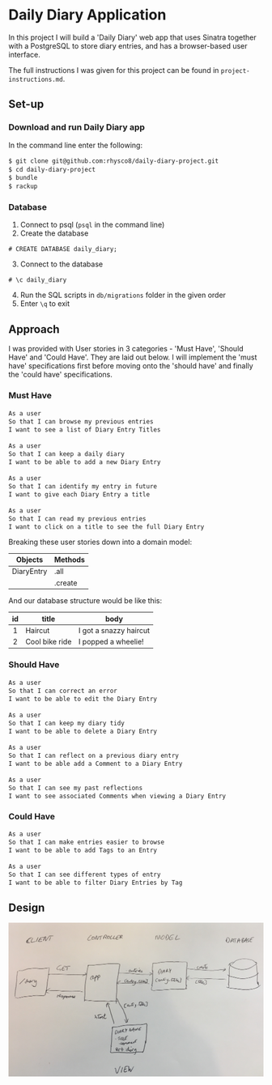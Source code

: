 # Daily Diary Application

In this project I will build a 'Daily Diary' web app that uses Sinatra together with a PostgreSQL to store diary entries, and has a browser-based user interface.

The full instructions I was given for this project can be found in `project-instructions.md`.

## Set-up

### Download and run Daily Diary app

In the command line enter the following:

```sh
$ git clone git@github.com:rhysco8/daily-diary-project.git
$ cd daily-diary-project
$ bundle
$ rackup
```

### Database

1. Connect to psql (`psql` in the command line)
2. Create the database
```
# CREATE DATABASE daily_diary;
```
3. Connect to the database
```
# \c daily_diary
```
4. Run the SQL scripts in `db/migrations` folder in the given order
5. Enter `\q` to exit

## Approach

I was provided with User stories in 3 categories - 'Must Have', 'Should Have' and 'Could Have'. They are laid out below.
I will implement the 'must have' specifications first before moving onto the 'should have' and finally the 'could have' specifications.

### Must Have

```
As a user
So that I can browse my previous entries
I want to see a list of Diary Entry Titles

As a user
So that I can keep a daily diary
I want to be able to add a new Diary Entry

As a user
So that I can identify my entry in future
I want to give each Diary Entry a title

As a user
So that I can read my previous entries
I want to click on a title to see the full Diary Entry
```

Breaking these user stories down into a domain model:

| Objects | Methods |
| ------- | ------- |
| DiaryEntry | .all |
| | .create |

And our database structure would be like this:

| id  | title | body |
|:---:| ----- | ---- |
|  1  | Haircut | I got a snazzy haircut |
|  2  | Cool bike ride | I popped a wheelie! |

### Should Have

```
As a user
So that I can correct an error
I want to be able to edit the Diary Entry

As a user
So that I can keep my diary tidy
I want to be able to delete a Diary Entry

As a user
So that I can reflect on a previous diary entry
I want to be able add a Comment to a Diary Entry

As a user
So that I can see my past reflections
I want to see associated Comments when viewing a Diary Entry
```

### Could Have

```
As a user
So that I can make entries easier to browse
I want to be able to add Tags to an Entry

As a user
So that I can see different types of entry
I want to be able to filter Diary Entries by Tag
```

## Design

![Domain model](images/daily_diary_model.JPG)

